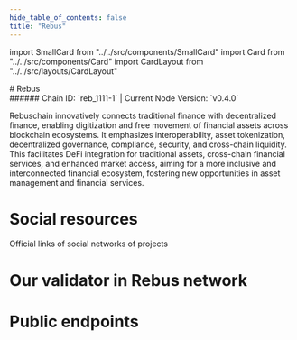 ```yaml
---
hide_table_of_contents: false
title: "Rebus"
---
```


import SmallCard from "../../src/components/SmallCard"
import Card from "../../src/components/Card"
import CardLayout from "../../src/layouts/CardLayout"

<div class="h1-with-icon icon-rebus">
# Rebus
</div>
###### Chain ID: `reb_1111-1` | Current Node Version: `v0.4.0`


Rebuschain innovatively connects traditional finance with decentralized finance, enabling digitization and free movement of financial assets across blockchain ecosystems. It emphasizes interoperability, asset tokenization, decentralized governance, compliance, security, and cross-chain liquidity. This facilitates DeFi integration for traditional assets, cross-chain financial services, and enhanced market access, aiming for a more inclusive and interconnected financial ecosystem, fostering new opportunities in asset management and financial services.

# Social resources
Official links of social networks of projects

<CardLayout autoFitEnabled={false}>
    <SmallCard to="https://www.rebuschain.com/" header={{label: "Website", translateId: "social-telegram"}} iconPath="img/website-icon.svg"/>
    <SmallCard to="https://github.com/rebuschain" header={{label: "GitHub", translateId: "social-telegram"}} iconPath="img/github-icon.svg"/>
    <SmallCard to="https://discord.com/invite/rebuschain" header={{label: "Discord", translateId: "social-telegram"}} iconPath="img/discord-icon.svg"/>
    <SmallCard to="https://twitter.com/RebusChain" header={{label: "X", translateId: "social-telegram"}} iconPath="img/x-icon.svg"/>
    <SmallCard to="https://t.me/RebusChain" header={{label: "Telegram", translateId: "social-telegram"}} iconPath="img/telegram-icon.svg"/>
</CardLayout>

# Our validator in Rebus network

<CardLayout autoFitEnabled={true}>
    <Card
        to="https://rebus.explorers.guru/validator/rebusvaloper1ssvn4vrw8c40r6zgyhhxclhp36n75sulca02pl"
        header={{
            label: "[NODERS]TEAM",
            translateId: "development-setup",
        }}
        body={{
            label: "Trusted blockchain validator",
        }}
        iconPath="img/kotlin-icon.svg"
    />
</CardLayout>

# Public endpoints 

<CardLayout autoFitEnabled={true}>
    <SmallCard to="https://rebus-rpc.noders.services" header={{label: "RPC Endpoint", translateId: "rpc-endpoint"}}/>
    <SmallCard to="https://rebus-api.noders.services" header={{label: "API Endpoint", translateId: "api-endpoint"}}/>
    <SmallCard to="https://rebus-jsonrpc.noders.services" header={{label: "json-RPC Endpoint", translateId: "jrpc-endpoint"}}/>
    <SmallCard to="https://rebus-grpc.noders.services" header={{label: "gRPC Endpoint", translateId: "grpc-endpoint"}}/>
</CardLayout>


